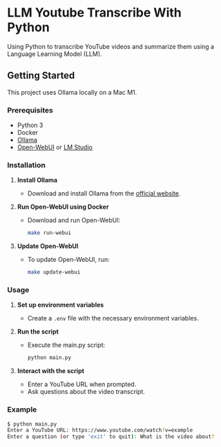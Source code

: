 # LLM Youtube Transcribe With Python
Using Python to transcribe YouTube videos and summarize them using a Language Learning Model (LLM).

## Getting Started
This project uses Ollama locally on a Mac M1.

### Prerequisites
- Python 3
- Docker
- [Ollama](https://ollama.com/download)
- [Open-WebUI](https://openwebui.com) or [LM Studio](https://lmstudio.ai/docs)

### Installation

1. **Install Ollama**
   - Download and install Ollama from the [official website](https://ollama.com/download).

2. **Run Open-WebUI using Docker**
   - Download and run Open-WebUI:
     ```sh
     make run-webui
     ```

3. **Update Open-WebUI**
   - To update Open-WebUI, run:
     ```sh
     make update-webui
     ```

### Usage

1. **Set up environment variables**
   - Create a `.env` file with the necessary environment variables.

2. **Run the script**
   - Execute the main.py script:
     ```sh
     python main.py
     ```

3. **Interact with the script**
   - Enter a YouTube URL when prompted.
   - Ask questions about the video transcript.

### Example

```sh
$ python main.py
Enter a YouTube URL: https://www.youtube.com/watch?v=example
Enter a question (or type 'exit' to quit): What is the video about?